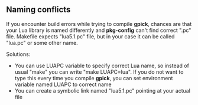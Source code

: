 ## Naming conflicts ##

If you encounter build errors while trying to compile **gpick**, chances are that your Lua library is named differently and **pkg-config** can't find correct ".pc" file. Makefile expects "lua5.1.pc" file, but in your case it can be called "lua.pc" or some other name.

Solutions:
  * You can use LUAPC variable to specify correct Lua name, so instead of usual "make" you can write "make LUAPC=lua". If you do not want to type this every time you compile **gpick**, you can set environment variable named LUAPC to correct name
  * You can create a symbolic link named "lua5.1.pc" pointing at your actual file
